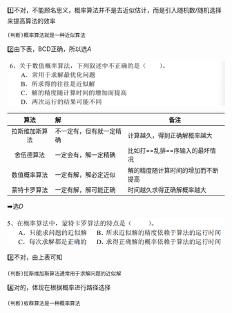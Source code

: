 :one:不对，不能顾名思义，概率算法并不是去近似估计，而是引入随机数/随机选择来提高算法的效率

```
(判断)概率算法就是一种近似算法
```

:two:由下表，$\text{BCD}$正确，所以选$A$

<img src="https://raw.githubusercontent.com/DANNHIROAKI/New-Picture-Bed/main/img/image-20250221223041695.png" alt="image-20250221223041695" width=700 />  

|      算法      | 解                       | 备注                               |
| :------------: | :----------------------- | ---------------------------------- |
| 拉斯维加斯算法 | 不一定有，但有就一定精确 | 计算越久，得到正确解概率越大       |
|   舍伍德算法   | 一定会有，解一定精确     | 比如打==乱排==序输入的最坏情况     |
|  数值概率算法  | 一定有解，解必定近似     | 解的精度随计算时间的增加而不断提高 |
|  蒙特卡罗算法  | 一定有解，解可能正确     | 时间越久求得正确解概率越大         |

:arrow_right:选$D$

<img src="https://raw.githubusercontent.com/DANNHIROAKI/New-Picture-Bed/main/img/image-20250222005232677.png" alt="image-20250222005232677" width=700 /> 

:three:不对，由上表可知

```
(判断)拉斯维加斯算法通常用于求解问题的近似解
```

:four:对的，体现在根据概率进行路径选择

```txt
(判断)蚁群算法是一种概率算法
```

